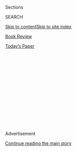 <div id="app">

<div>

<div>

<div>

<div class="NYTAppHideMasthead css-1q2w90k e1suatyy0">

<div class="section css-ui9rw0 e1suatyy2">

<div class="css-eph4ug er09x8g0">

<div class="css-6n7j50">

</div>

<span class="css-1dv1kvn">Sections</span>

<div class="css-10488qs">

<span class="css-1dv1kvn">SEARCH</span>

</div>

[Skip to content](#site-content)[Skip to site index](#site-index)

</div>

<div id="masthead-section-label" class="css-1wr3we4 eaxe0e00">

[Book
Review](https://www.nytimes3xbfgragh.onion/section/books/review)

</div>

<div class="css-10698na e1huz5gh0">

</div>

</div>

<div id="masthead-bar-one" class="section hasLinks css-15hmgas e1csuq9d3">

<div class="css-uqyvli e1csuq9d0">

</div>

<div class="css-1uqjmks e1csuq9d1">

</div>

<div class="css-9e9ivx">

[](https://myaccount.nytimes3xbfgragh.onion/auth/login?response_type=cookie&client_id=vi)

</div>

<div class="css-1bvtpon e1csuq9d2">

[Today’s
Paper](https://www.nytimes3xbfgragh.onion/section/todayspaper)

</div>

</div>

</div>

</div>

<div data-aria-hidden="false">

<div id="site-content" data-role="main">

<div>

<div class="css-1aor85t" style="opacity:0.000000001;z-index:-1;visibility:hidden">

<div class="css-1hqnpie">

<div class="css-epjblv">

<span class="css-17xtcya">[Book
Review](/section/books/review)</span><span class="css-x15j1o">|</span><span class="css-fwqvlz">April’s
Book Club Pick: A Debut Novel Set on the Brooding, Remote Kamchatka
Peninsula</span>

</div>

<div class="css-k008qs">

<div class="css-1iwv8en">

<span class="css-18z7m18"></span>

<div>

</div>

</div>

<span class="css-1n6z4y">https://nyti.ms/2Q2YZHb</span>

<div class="css-1705lsu">

<div class="css-4xjgmj">

<div class="css-4skfbu" data-role="toolbar" data-aria-label="Social Media Share buttons, Save button, and Comments Panel with current comment count" data-testid="share-tools">

  - 
  - 
  - 
  - 
    
    <div class="css-6n7j50">
    
    </div>

  - 

</div>

</div>

</div>

</div>

</div>

</div>

<div class="css-13pd83m">

</div>

<div id="top-wrapper" class="css-1sy8kpn">

<div id="top-slug" class="css-l9onyx">

Advertisement

</div>

[Continue reading the main
story](#after-top)

<div class="ad top-wrapper" style="text-align:center;height:100%;display:block;min-height:250px">

<div id="top" class="place-ad" data-position="top" data-size-key="top">

</div>

</div>

<div id="after-top">

</div>

</div>

<div id="sponsor-wrapper" class="css-1hyfx7x">

<div id="sponsor-slug" class="css-19vbshk">

Supported by

</div>

[Continue reading the main
story](#after-sponsor)

<div id="sponsor" class="ad sponsor-wrapper" style="text-align:center;height:100%;display:block">

</div>

<div id="after-sponsor">

</div>

</div>

Fiction

<div class="css-1vkm6nb ehdk2mb0">

# April’s Book Club Pick: A Debut Novel Set on the Brooding, Remote Kamchatka Peninsula

</div>

<div class="css-79elbk" data-testid="photoviewer-wrapper">

<div class="css-z3e15g" data-testid="photoviewer-wrapper-hidden">

</div>

<div class="css-1a48zt4 ehw59r15" data-testid="photoviewer-children">

![<span class="css-cnj6d5 e1z0qqy90" itemprop="copyrightHolder"><span class="css-1ly73wi e1tej78p0">Credit...</span><span><span>Irene
Rinaldi</span></span></span>](https://static01.graylady3jvrrxbe.onion/images/2019/06/02/books/review/02Pochoda/merlin_154786134_0bd53795-0325-4e90-9c33-46669b6e179b-articleLarge.jpg?quality=75&auto=webp&disable=upscale)

</div>

</div>

<div class="css-170u9t6">

<div class="css-u7fh8e">

<div class="css-79elbk">

Buy Book<span data-aria-hidden="true">
    ▾</span>

  - [Amazon](https://www.amazon.com/gp/search?index=books&tag=NYTBSREV-20&field-keywords=Disappearing+Earth+Julia+Phillips)
  - [Apple
    Books](https://du-gae-books-dot-nyt-du-prd.appspot.com/buy?title=Disappearing+Earth&author=Julia+Phillips)
  - [Barnes and
    Noble](https://www.anrdoezrs.net/click-7990613-11819508?url=https%3A%2F%2Fwww.barnesandnoble.com%2Fw%2F%3Fean%3D9780525520412)
  - [Books-A-Million](https://www.anrdoezrs.net/click-7990613-35140?url=https%3A%2F%2Fwww.booksamillion.com%2Fp%2FDisappearing%2BEarth%2FJulia%2BPhillips%2F9780525520412)
  - [Bookshop](https://bookshop.org/a/3546/9780525520412)
  - [Indiebound](https://www.indiebound.org/book/9780525520412?aff=NYT)

</div>

When you purchase an independently reviewed book through our site, we
earn an affiliate commission.

</div>

</div>

<div class="css-xt80pu e12qa4dv0">

<div class="css-18e8msd">

<div class="css-vp77d3 epjyd6m0">

<div class="css-1baulvz">

By <span class="css-1baulvz last-byline" itemprop="name">Ivy
Pochoda</span>

</div>

</div>

  - May 14,
    2019

  - 
    
    <div class="css-4xjgmj">
    
    <div class="css-d8bdto" data-role="toolbar" data-aria-label="Social Media Share buttons, Save button, and Comments Panel with current comment count" data-testid="share-tools">
    
      - 
      - 
      - 
      - 
        
        <div class="css-6n7j50">
        
        </div>
    
      - 
    
    </div>
    
    </div>

</div>

</div>

<div class="section meteredContent css-1r7ky0e" name="articleBody" itemprop="articleBody">

<div class="css-1fanzo5 StoryBodyCompanionColumn">

<div class="css-53u6y8">

**DISAPPEARING EARTH**

By Julia Phillips

*\[* [*This was selected as one of the Book Review’s 10 best books
of 2019. See the full
list*](https://www.nytimes3xbfgragh.onion/2019/11/22/books/review/best-books.html)*.
\]*

The first chapter of Julia Phillips’s superb debut, “Disappearing
Earth,” begins with two sisters at the edge of a bay on a summer day.
One wants to venture deeper, the other clings to shore, embarrassed by
the childish antics of her younger sibling. By chapter’s end the sisters
will have disappeared — kidnapped, it seems, by a man in a shiny black
car. It’s a familiar setup in a wholly unfamiliar setting — the remote
and beautifully bleak Kamchatka Peninsula in far eastern Russia.

What follows this abduction is a novel in the form of overlapping short
stories about the women who are affected both directly and indirectly by
the kidnapping. The purpose of these stories is not to unite a community
around a tragedy as a less daring and more conventional narrative would
have it, but to expose the ways in which the women of Kamchatka are
fragmented personally, culturally and emotionally not only by the crime
that jump-starts the novel, but by place, identity and the people who
try, and often fail, to understand them.

It’s a well-worn cliché of book jacket copy to say that place is as
important a character as any of the people in a book, and yet the women
who populate Phillips’s novel are so intrinsically and intelligently
identified with their region that it’s impossible to understand or even
consider them without Phillips’s precise evocation of Kamchatka. She
describes the region with a cartographer’s precision and an
ethnographer’s clarity, drawing clear distinctions between the
relative metropolis of Petropavlovsk-Kamchatsky in the south, where the
sisters are kidnapped, the verdant town of Esso with its hot springs and
wood cabins in the middle, and Palana, a tiny city of Soviet
architecture nestled in a valley at the foot of the Koryak Mountains in
the sparsely populated north.

</div>

</div>

<div class="css-1fanzo5 StoryBodyCompanionColumn">

<div class="css-53u6y8">

Phillips introduces us to a cast of women who are emblematic of the
ethnic and cultural conflicts of each region — Ksyusha, a reindeer
herder’s daughter who is at university in the capital and finds herself
torn between her controlling white boyfriend and another indigenous
student she meets in a native folk dance troupe; Zoya, a bored
policeman’s wife dangerously drawn to the Uzbek and Tajik immigrants
who are doing construction work across from her apartment; Marina, the
white mother of the missing sisters who travels to a cultural festival
in the north where she confronts a Native woman whose teenage daughter
also disappeared under similar circumstances but whose case sparked
little interest.

\[ [*These stunning photos show the natural beauty of
Kamchatka*](https://www.nytimes3xbfgragh.onion/slideshow/2015/04/05/world/20150405-KAMCHATKA.html?searchResultPosition=1)*.*
\]

As the novel progresses, the links between the stories and the women
coil tighter in surprising and troubling ways. Sometimes the sisters’
disappearance is in the foreground but more often it lingers at a
distance — an echo on the news or a remote unease that serves as a
baseline refrain to the other tragedies, small and large, that permeate
the narrative. It falls to Oksana, the sole witness to the kidnapping,
to link the missing sisters to her own plight, the loss of her dog, and
in doing so she articulates an anxiety common to the women of
“Disappearing Earth”: “It hurts too much to break your own heart out
of stupidity, to leave a door unlocked or a child untended and return to
discover that whatever you value most has disappeared. No. You want to
be intentional about the destruction. Be a witness. You want to watch
how your life will shatter.” But these women are never granted such a
vantage point.

There will be those eager to designate “Disappearing Earth” a thriller
by focusing on the whodunit rather than what the tragedy reveals about
the women in and around it. And if there is a single misstep in
Phillips’s nearly flawless novel, it arrives with the tidy ending that
seems to serve the needs of a genre rather than those of this
particularly brilliant novel. But a tidy ending does not diminish
Phillips’s deep examination of loss and longing, and it is a testament
to the novel’s power that knowing what happened to the sisters remains
very much beside the point.

</div>

</div>

</div>

<div>

</div>

<div>

</div>

<div>

</div>

<div>

<div id="bottom-wrapper" class="css-1ede5it">

<div id="bottom-slug" class="css-l9onyx">

Advertisement

</div>

[Continue reading the main
story](#after-bottom)

<div id="bottom" class="ad bottom-wrapper" style="text-align:center;height:100%;display:block;min-height:90px">

</div>

<div id="after-bottom">

</div>

</div>

</div>

</div>

</div>

## Site Index

<div>

</div>

## Site Information Navigation

  - [© <span>2020</span> <span>The New York Times
    Company</span>](https://help.nytimes3xbfgragh.onion/hc/en-us/articles/115014792127-Copyright-notice)

<!-- end list -->

  - [NYTCo](https://www.nytco.com/)
  - [Contact
    Us](https://help.nytimes3xbfgragh.onion/hc/en-us/articles/115015385887-Contact-Us)
  - [Work with us](https://www.nytco.com/careers/)
  - [Advertise](https://nytmediakit.com/)
  - [T Brand Studio](http://www.tbrandstudio.com/)
  - [Your Ad
    Choices](https://www.nytimes3xbfgragh.onion/privacy/cookie-policy#how-do-i-manage-trackers)
  - [Privacy](https://www.nytimes3xbfgragh.onion/privacy)
  - [Terms of
    Service](https://help.nytimes3xbfgragh.onion/hc/en-us/articles/115014893428-Terms-of-service)
  - [Terms of
    Sale](https://help.nytimes3xbfgragh.onion/hc/en-us/articles/115014893968-Terms-of-sale)
  - [Site
    Map](https://spiderbites.nytimes3xbfgragh.onion)
  - [Help](https://help.nytimes3xbfgragh.onion/hc/en-us)
  - [Subscriptions](https://www.nytimes3xbfgragh.onion/subscription?campaignId=37WXW)

</div>

</div>

</div>

</div>
